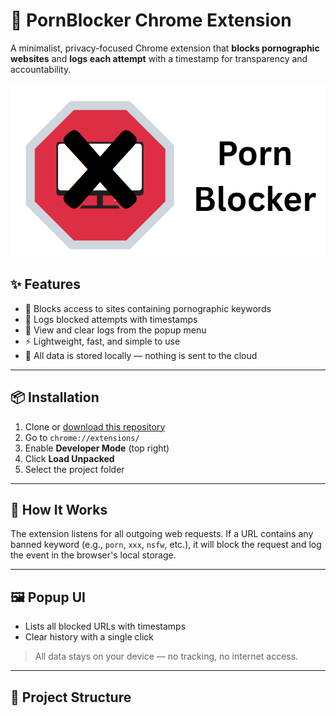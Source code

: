 # 🚫 PornBlocker Chrome Extension

A minimalist, privacy-focused Chrome extension that **blocks pornographic websites** and **logs each attempt** with a timestamp for transparency and accountability.

![Logo](./icons/image.png)

## ✨ Features

- 🔐 Blocks access to sites containing pornographic keywords
- 📜 Logs blocked attempts with timestamps
- 🧾 View and clear logs from the popup menu
- ⚡️ Lightweight, fast, and simple to use
- 💾 All data is stored locally — nothing is sent to the cloud

---

## 📦 Installation

1. Clone or [download this repository](https://github.com/your-username/pornblocker)
2. Go to `chrome://extensions/`
3. Enable **Developer Mode** (top right)
4. Click **Load Unpacked**
5. Select the project folder

---

## 🧠 How It Works

The extension listens for all outgoing web requests. If a URL contains any banned keyword (e.g., `porn`, `xxx`, `nsfw`, etc.), it will block the request and log the event in the browser's local storage.

---

## 🖼️ Popup UI

- Lists all blocked URLs with timestamps
- Clear history with a single click

> All data stays on your device — no tracking, no internet access.

---

## 📁 Project Structure

